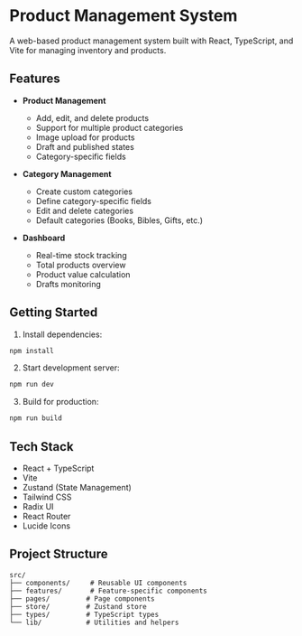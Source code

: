 # Product Management System

A web-based product management system built with React, TypeScript, and Vite for managing inventory and products.

## Features

- **Product Management**
  - Add, edit, and delete products
  - Support for multiple product categories
  - Image upload for products
  - Draft and published states
  - Category-specific fields

- **Category Management**
  - Create custom categories
  - Define category-specific fields
  - Edit and delete categories
  - Default categories (Books, Bibles, Gifts, etc.)

- **Dashboard**
  - Real-time stock tracking
  - Total products overview
  - Product value calculation
  - Drafts monitoring

## Getting Started

1. Install dependencies:
```bash
npm install
```

2. Start development server:
```bash
npm run dev
```

3. Build for production:
```bash
npm run build
```

## Tech Stack

- React + TypeScript
- Vite
- Zustand (State Management)
- Tailwind CSS
- Radix UI
- React Router
- Lucide Icons

## Project Structure

```
src/
├── components/     # Reusable UI components
├── features/       # Feature-specific components
├── pages/         # Page components
├── store/         # Zustand store
├── types/         # TypeScript types
└── lib/           # Utilities and helpers
```
